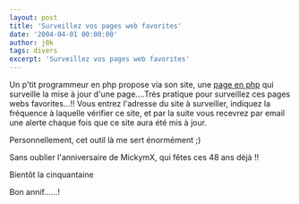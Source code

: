 ```yaml
---
layout: post
title: 'Surveillez vos pages web favorites'
date: '2004-04-01 00:00:00'
author: j0k
tags: divers
excerpt: 'Surveillez vos pages web favorites'
---
```


Un p'tit programmeur en php propose via son site, une [page en php](http://scabbard.net/Foutoir/Online/w3_update_check/) qui surveille la mise à jour d'une page....Très pratique pour surveillez ces pages webs favorites...!!  Vous entrez l'adresse du site à surveiller, indiquez la fréquence à laquelle vérifier ce site, et par la suite vous recevrez par email une alerte chaque fois que ce site aura été mis à jour.

Personnellement, cet outil là me sert énormément ;)

Sans oublier l'anniversaire de MickymX, qui fêtes ces 48 ans déjà !!

Bientôt la cinquantaine

Bon annif......!
